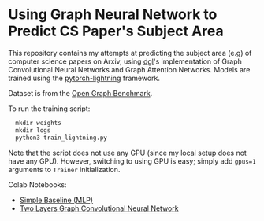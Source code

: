 # Using Graph Neural Network to Predict CS Paper's Subject Area
This repository contains my attempts at predicting the subject area (e.g) of computer science papers on Arxiv, using [dgl](https://github.com/dmlc/dgl/)'s implementation of Graph Convolutional Neural Networks and Graph Attention Networks. Models are trained using the [pytorch-lightning](https://github.com/PyTorchLightning/pytorch-lightning) framework.

Dataset is from the [Open Graph Benchmark](https://ogb.stanford.edu/docs/nodeprop/#ogbn-arxiv).

To run the training script:
```python
  mkdir weights
  mkdir logs
  python3 train_lightning.py
```

Note that the script does not use any GPU (since my local setup does not have any GPU). However, switching to using GPU is easy; simply add `gpus=1` arguments to `Trainer` initialization.

Colab Notebooks:
  * [Simple Baseline (MLP)](https://colab.research.google.com/drive/15fPSGUzZI0BFIXgKdGNgyLDABd0je0JX?usp=sharing)
  * [Two Layers Graph Convolutional Neural Network](https://colab.research.google.com/drive/12CQ4rsbW2vpyUn4Wu4lQ9trusidwnyuD?usp=sharing)
